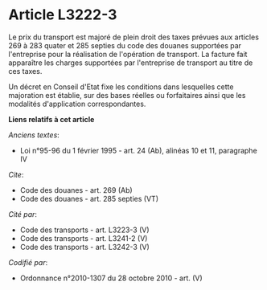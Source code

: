 # Article L3222-3

Le prix du transport est majoré de plein droit des taxes prévues aux articles 269 à 283 quater et 285 septies du code des
douanes supportées par l'entreprise pour la réalisation de l'opération de transport. La facture fait apparaître les charges
supportées par l'entreprise de transport au titre de ces taxes. 

Un décret en Conseil d'Etat fixe les conditions dans lesquelles cette majoration est établie, sur des bases réelles ou
forfaitaires ainsi que les modalités d'application correspondantes.

**Liens relatifs à cet article**

_Anciens textes_:

  - Loi n°95-96 du 1 février 1995 - art. 24 (Ab), alinéas 10 et 11, paragraphe IV

_Cite_:

  - Code des douanes - art. 269 (Ab)
  - Code des douanes - art. 285 septies (VT)

_Cité par_:

  - Code des transports - art. L3223-3 (V)
  - Code des transports - art. L3241-2 (V)
  - Code des transports - art. L3242-3 (V)

_Codifié par_:

  - Ordonnance n°2010-1307 du 28 octobre 2010 - art. (V)
